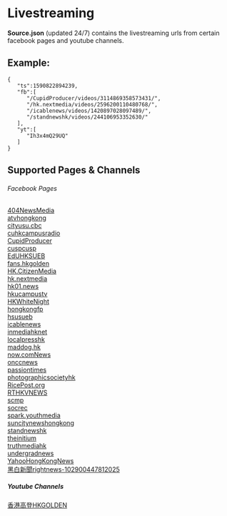 # Livestreaming
**Source.json** (updated 24/7) contains the livestreaming urls from certain facebook pages and youtube channels.

## Example:
```
{
   "ts":1590822894239,
   "fb":[
      "/CupidProducer/videos/3114869358573431/",
      "/hk.nextmedia/videos/2596200110480768/",
      "/icablenews/videos/1420897028097489/",
      "/standnewshk/videos/244106953352630/"
   ],
   "yt":[
      "Ih3x4mQ29UQ"
   ]
}
```

## Supported Pages & Channels
###### Facebook Pages
[404NewsMedia](https://www.facebook.com/黑白新聞rightnews-102900447812025/)  
[atvhongkong](https://www.facebook.com/atvhongkong/)  
[cityusu.cbc](https://www.facebook.com/cityusu.cbc/)  
[cuhkcampusradio](https://www.facebook.com/cuhkcampusradio/)  
[CupidProducer](https://www.facebook.com/CupidProducer/)  
[cuspcusp](https://www.facebook.com/cuspcusp/)  
[EdUHKSUEB](https://www.facebook.com/EdUHKSUEB/)  
[fans.hkgolden](https://www.facebook.com/fans.hkgolden/)  
[HK.CitizenMedia](https://www.facebook.com/HK.CitizenMedia/)  
[hk.nextmedia](https://www.facebook.com/hk.nextmedia/)  
[hk01.news](https://www.facebook.com/hk01.news/)  
[hkucampustv](https://www.facebook.com/hkucampustv/)  
[HKWhiteNight](https://www.facebook.com/HKWhiteNight/)  
[hongkongfp](https://www.facebook.com/hongkongfp/)  
[hsusueb](https://www.facebook.com/hsusueb/)  
[icablenews](https://www.facebook.com/icablenews/)  
[inmediahknet](https://www.facebook.com/inmediahknet/)  
[localpresshk](https://www.facebook.com/localpresshk/)  
[maddog.hk](https://www.facebook.com/maddog.hk/)  
[now.comNews](https://www.facebook.com/now.comNews/)  
[onccnews](https://www.facebook.com/onccnews/)  
[passiontimes](https://www.facebook.com/passiontimes/)  
[photographicsocietyhk](https://www.facebook.com/photographicsocietyhk/)  
[RicePost.org](https://www.facebook.com/RicePost.org/)  
[RTHKVNEWS](https://www.facebook.com/RTHKVNEWS/)  
[scmp](https://www.facebook.com/scmp/)  
[socrec](https://www.facebook.com/socrec/)  
[spark.youthmedia](https://www.facebook.com/spark.youthmedia/)  
[suncitynewshongkong](https://www.facebook.com/suncitynewshongkong/)  
[standnewshk](https://www.facebook.com/standnewshk/)  
[theinitium](https://www.facebook.com/theinitium/)  
[truthmediahk](https://www.facebook.com/truthmediahk/)  
[undergradnews](https://www.facebook.com/undergradnews/)  
[YahooHongKongNews](https://www.facebook.com/YahooHongKongNews/)  
[黑白新聞rightnews-102900447812025](https://www.facebook.com/黑白新聞rightnews-102900447812025/)  

##### Youtube Channels
[香港高登HKGOLDEN](https://www.youtube.com/channel/UCqW3mEQePc3LwyumDnzv4sA)  
